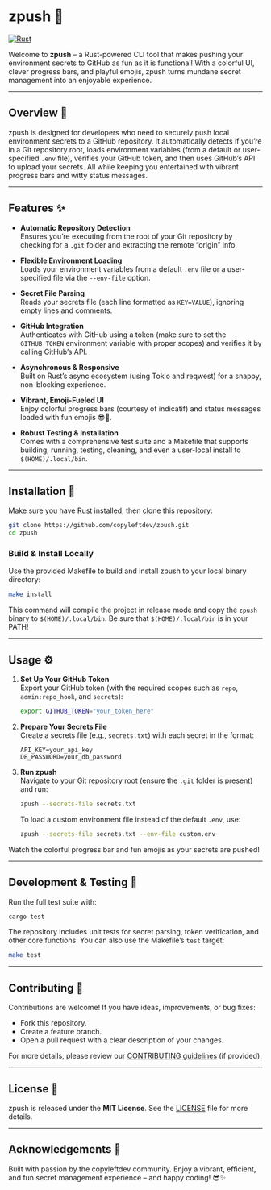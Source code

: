# zpush 🚀
[![Rust](https://github.com/copyleftdev/zpush/actions/workflows/rust.yml/badge.svg)](https://github.com/copyleftdev/zpush/actions/workflows/rust.yml)

Welcome to **zpush** – a Rust-powered CLI tool that makes pushing your environment secrets to GitHub as fun as it is functional! With a colorful UI, clever progress bars, and playful emojis, zpush turns mundane secret management into an enjoyable experience.

---

## Overview 🎨

zpush is designed for developers who need to securely push local environment secrets to a GitHub repository. It automatically detects if you’re in a Git repository root, loads environment variables (from a default or user-specified `.env` file), verifies your GitHub token, and then uses GitHub’s API to upload your secrets. All while keeping you entertained with vibrant progress bars and witty status messages.

---

## Features ✨

- **Automatic Repository Detection**  
  Ensures you’re executing from the root of your Git repository by checking for a `.git` folder and extracting the remote “origin” info.

- **Flexible Environment Loading**  
  Loads your environment variables from a default `.env` file or a user-specified file via the `--env-file` option.

- **Secret File Parsing**  
  Reads your secrets file (each line formatted as `KEY=VALUE`), ignoring empty lines and comments.

- **GitHub Integration**  
  Authenticates with GitHub using a token (make sure to set the `GITHUB_TOKEN` environment variable with proper scopes) and verifies it by calling GitHub’s API.

- **Asynchronous & Responsive**  
  Built on Rust’s async ecosystem (using Tokio and reqwest) for a snappy, non-blocking experience.

- **Vibrant, Emoji-Fueled UI**  
  Enjoy colorful progress bars (courtesy of indicatif) and status messages loaded with fun emojis 😎🎉.

- **Robust Testing & Installation**  
  Comes with a comprehensive test suite and a Makefile that supports building, running, testing, cleaning, and even a user-local install to `$(HOME)/.local/bin`.

---

## Installation 🔧

Make sure you have [Rust](https://www.rust-lang.org/) installed, then clone this repository:

```bash
git clone https://github.com/copyleftdev/zpush.git
cd zpush
```

### Build & Install Locally

Use the provided Makefile to build and install zpush to your local binary directory:

```bash
make install
```

This command will compile the project in release mode and copy the `zpush` binary to `$(HOME)/.local/bin`. Be sure that `$(HOME)/.local/bin` is in your PATH!

---

## Usage ⚙️

1. **Set Up Your GitHub Token**  
   Export your GitHub token (with the required scopes such as `repo`, `admin:repo_hook`, and `secrets`):

   ```bash
   export GITHUB_TOKEN="your_token_here"
   ```

2. **Prepare Your Secrets File**  
   Create a secrets file (e.g., `secrets.txt`) with each secret in the format:

   ```plaintext
   API_KEY=your_api_key
   DB_PASSWORD=your_db_password
   ```

3. **Run zpush**  
   Navigate to your Git repository root (ensure the `.git` folder is present) and run:

   ```bash
   zpush --secrets-file secrets.txt
   ```

   To load a custom environment file instead of the default `.env`, use:

   ```bash
   zpush --secrets-file secrets.txt --env-file custom.env
   ```

Watch the colorful progress bar and fun emojis as your secrets are pushed!

---

## Development & Testing 🧪

Run the full test suite with:

```bash
cargo test
```

The repository includes unit tests for secret parsing, token verification, and other core functions. You can also use the Makefile’s `test` target:

```bash
make test
```

---

## Contributing 🤝

Contributions are welcome! If you have ideas, improvements, or bug fixes:

- Fork this repository.
- Create a feature branch.
- Open a pull request with a clear description of your changes.

For more details, please review our [CONTRIBUTING guidelines](CONTRIBUTING.md) (if provided).

---

## License 📄

zpush is released under the **MIT License**. See the [LICENSE](LICENSE) file for more details.

---

## Acknowledgements 💖

Built with passion by the copyleftdev community. Enjoy a vibrant, efficient, and fun secret management experience – and happy coding! 😎✨

